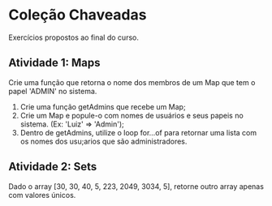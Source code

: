 # Coleção Chaveadas

Exercícios propostos ao final do curso.

## Atividade 1: Maps
Crie uma função que retorna o nome dos membros de um Map que tem o papel 'ADMIN' no sistema.

1. Crie uma função getAdmins que recebe um Map;
2. Crie um Map e popule-o com nomes de usuários e seus papeis no sistema. (Ex: 'Luiz' => 'Admin');
3. Dentro de getAdmins, utilize o loop for...of para retornar uma lista com os nomes dos usu;arios que são administradores.

## Atividade 2: Sets
Dado o array [30, 30, 40, 5, 223, 2049, 3034, 5], retorne outro array apenas com valores únicos.